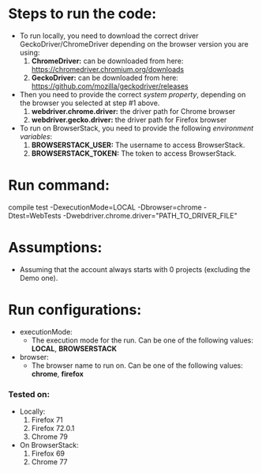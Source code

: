# Steps to run the code:
- To run locally, you need to download the correct driver GeckoDriver/ChromeDriver depending on the browser version you are using:
     1. **ChromeDriver:** can be downloaded from here: https://chromedriver.chromium.org/downloads
     2.  **GeckoDriver:** can be downloaded from here: https://github.com/mozilla/geckodriver/releases
- Then you need to provide the correct *system property*, depending on the browser you selected at step #1 above.
     1. **webdriver.chrome.driver:** the driver path for Chrome browser
     2. **webdriver.gecko.driver:** the driver path for Firefox browser
- To run on BrowserStack, you need to provide the following *environment variables*:
     1. **BROWSERSTACK_USER:** The username to access BrowserStack.
     2. **BROWSERSTACK_TOKEN:** The token to access BrowserStack.


# Run command:
compile test -DexecutionMode=LOCAL -Dbrowser=chrome -Dtest=WebTests -Dwebdriver.chrome.driver="PATH_TO_DRIVER_FILE"

# Assumptions:
- Assuming that the account always starts with 0 projects (excluding the Demo one).

# Run configurations:
- executionMode:
     - The execution mode for the run. Can be one of the following values: **LOCAL**, **BROWSERSTACK**
- browser:
     - The browser name to run on. Can be one of the following values: **chrome**, **firefox**

### Tested on:
- Locally:
     1. Firefox 71
     2. Firefox 72.0.1
     3. Chrome 79
- On BrowserStack:
     1. Firefox 69
     2. Chrome 77
